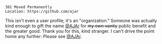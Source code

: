 ```
301 Moved Permanently
Location: https://github.com/ajar
```

This isn't even a user profile; it's an "organization." Someone was actually kind enough to gift the name [@AJAr](https://github.com/ajar) for ~~my own vanity~~ public benefit and the greater good. Thank you for this, kind stranger. I can't drive the point home any further: Please see [@AJAr](https://github.com/ajar).
